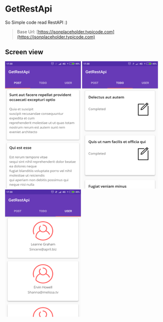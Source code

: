 # GetRestApi
So Simple code read RestAPI :)
> Base Url: [https://jsonplaceholder.typicode.com](https://jsonplaceholder.typicode.com)

## Screen view
<img src="https://github.com/indrian16/GetRestApi/blob/master/screenshot/Screenshot_2018-09-27-17-30-23-541_io.indrian16.getrestapi.png" alt="Post view" width="250" height="420"> <img src="https://github.com/indrian16/GetRestApi/blob/master/screenshot/Screenshot_2018-09-27-17-30-27-525_io.indrian16.getrestapi.png" alt="Todo view" width="250" height="420"> <img src="https://github.com/indrian16/GetRestApi/blob/master/screenshot/Screenshot_2018-09-27-17-30-31-085_io.indrian16.getrestapi.png" alt="User view" width="250" height="420">
